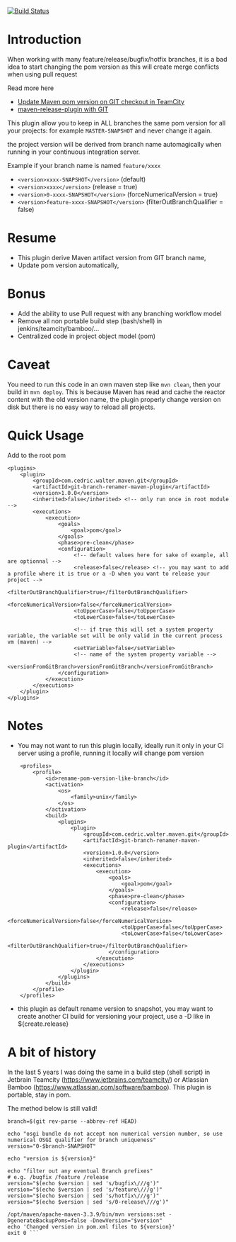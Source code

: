 [![Build Status](https://travis-ci.org/cedricwalter/git-branch-renamer-maven-plugin.svg?branch=master)](https://travis-ci.org/cedricwalter/git-branch-renamer-maven-plugin)


# Introduction
When working with many feature/release/bugfix/hotfix branches, it is a bad idea to start changing the pom version as this
will create merge conflicts when using pull request 

Read more here 
* [Update Maven pom version on GIT checkout in TeamCity](https://www.waltercedric.com/index.php?option=com_content&view=article&id=2206:update-maven-pom-version-on-git-checkout-in-teamcity&catid=129&Itemid=332)
* [maven-release-plugin with GIT](https://waltercedric.com/index.php?option=com_content&view=article&id=2212:maven-release-plugin-with-git&catid=356&Itemid=333)

This plugin allow you to keep in ALL branches the same pom version for all your projects:
for example ```MASTER-SNAPSHOT``` and never change it again.

the project version will be derived from branch name automagically when running in your continuous integration server.

Example if your branch name is named ```feature/xxxx```

* ```<version>xxxx-SNAPSHOT</version>```   (default)
* ```<version>xxxx</version>```  (release = true)
* ```<version>0-xxxx-SNAPSHOT</version>```   (forceNumericalVersion = true)
* ```<version>feature-xxxx-SNAPSHOT</version>```   (filterOutBranchQualifier = false)

# Resume
* This plugin derive Maven artifact version from GIT branch name,
* Update pom version automatically,

# Bonus
* Add the ability to use Pull request with any branching workflow model
* Remove all non portable build step (bash/shell) in jenkins/teamcity/bamboo/...
* Centralized code in project object model (pom)

# Caveat
You need to run this code in an own maven step like ```mvn clean```, then your build in ```mvn deploy```.
This is because Maven has read and cache the reactor content with the old version name, 
the plugin properly change version on disk but there is no easy way to reload all projects. 


# Quick Usage
Add to the root pom
```<build>
<plugins>
    <plugin>
        <groupId>com.cedric.walter.maven.git</groupId>
        <artifactId>git-branch-renamer-maven-plugin</artifactId>
        <version>1.0.0</version>
        <inherited>false</inherited> <!-- only run once in root module -->
        <executions>
            <execution>
                <goals>
                    <goal>pom</goal>
                </goals>
                <phase>pre-clean</phase>
                <configuration>
                     <!-- default values here for sake of example, all are optionnal -->
                     <release>false</release> <!-- you may want to add a profile where it is true or a -D when you want to release your project -->
                     <filterOutBranchQualifier>true</filterOutBranchQualifier>
                     <forceNumericalVersion>false</forceNumericalVersion>
                     <toUpperCase>false</toUpperCase>
                     <toLowerCase>false</toLowerCase>
                     
                     <!-- if true this will set a system property variable, the variable set will be only valid in the current process vm (maven) -->
                     <setVariable>false</setVariable>
                     <!-- name of the system property variable -->
                     <versionFromGitBranch>versionFromGitBranch</versionFromGitBranch>
                </configuration>
            </execution>
        </executions>
    </plugin>
</plugins>
```

# Notes
  
* You may not want to run this plugin locally, ideally run it only in your CI server using a profile, running it locally will change pom version
```
    <profiles>
        <profile>
            <id>rename-pom-version-like-branch</id>
            <activation>
                <os>
                    <family>unix</family>
                </os>
            </activation>
            <build>
                <plugins>
                    <plugin>
                        <groupId>com.cedric.walter.maven.git</groupId>
                        <artifactId>git-branch-renamer-maven-plugin</artifactId>
                        <version>1.0.0</version>
                        <inherited>false</inherited>
                        <executions>
                            <execution>
                                <goals>
                                    <goal>pom</goal>
                                </goals>
                                <phase>pre-clean</phase>
                                <configuration>
                                    <release>false</release>
                                    <forceNumericalVersion>false</forceNumericalVersion>
                                    <toUpperCase>false</toUpperCase>
                                    <toLowerCase>false</toLowerCase>
                                    <filterOutBranchQualifier>true</filterOutBranchQualifier>
                                </configuration>
                            </execution>
                        </executions>
                    </plugin>
                </plugins>
            </build>
        </profile>
    </profiles>
```

* this plugin as default rename version to snapshot, you may want to create another CI build for versioning your project, use a -D like in <release>${create.release}</release>
   
# A bit of history
   
In the last 5 years I was doing the same in a build step (shell script) in Jetbrain Teamcity (https://www.jetbrains.com/teamcity/) 
or Atlassian Bamboo (https://www.atlassian.com/software/bamboo). This plugin is portable, stay in pom.

The method below is still valid!
   
```echo 'Change the version in pom.xml files...' 
branch=$(git rev-parse --abbrev-ref HEAD) 

echo "osgi bundle do not accept non numerical version number, so use numerical OSGI qualifier for branch uniqueness" 
version="0-$branch-SNAPSHOT" 

echo "version is ${version}" 

echo "filter out any eventual Branch prefixes" 
# e.g. /bugfix /feature /release 
version="$(echo $version | sed 's/bugfix\///g')" 
version="$(echo $version | sed 's/feature\///g')" 
version="$(echo $version | sed 's/hotfix\///g')" 
version="$(echo $version | sed 's/0-release\///g')" 

/opt/maven/apache-maven-3.3.9/bin/mvn versions:set -DgenerateBackupPoms=false -DnewVersion="$version" 
echo 'Changed version in pom.xml files to ${version}' 
exit 0 ``` 